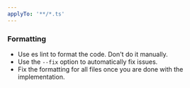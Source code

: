 ```yaml
---
applyTo: '**/*.ts'
---
```

### Formatting
- Use es lint to format the code. Don't do it manually.
- Use the `--fix` option to automatically fix issues.
- Fix the formatting for all files once you are done with the implementation.
